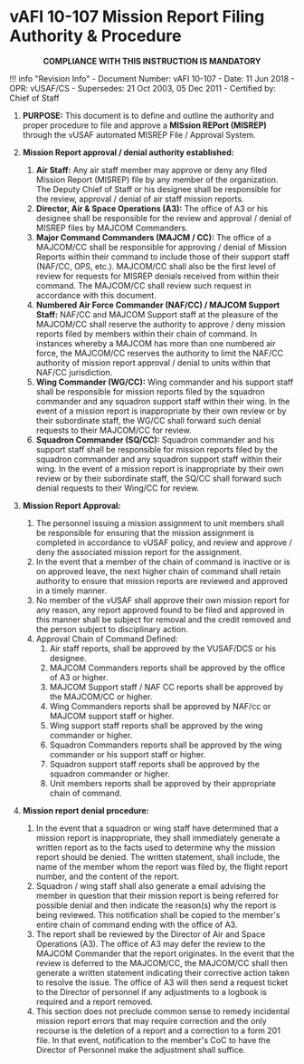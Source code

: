 # vAFI 10-107 Mission Report Filing Authority & Procedure

<p style="text-align: center; font-weight:bold">COMPLIANCE WITH THIS INSTRUCTION IS MANDATORY</p>

!!! info "Revision Info"
	- Document Number: vAFI 10-107
	- Date: 11 Jun 2018
	- OPR: vUSAF/CS
	- Supersedes: 21 Oct 2003, 05 Dec 2011
	- Certified by: Chief of Staff

1. **PURPOSE:** This document is to define and outline the authority and proper procedure to file and approve a **MISsion REPort (MISREP)** through the vUSAF automated MISREP File / Approval System.

2. **Mission Report approval / denial authority established:**
   1. **Air Staff:** Any air staff member may approve or deny any filed Mission Report (MISREP) file by any member of the organization. The Deputy Chief of Staff or his designee shall be responsible for the review, approval / denial of air staff mission reports.
   2. **Director, Air & Space Operations (A3):** The office of A3 or his designee shall be responsible for the review and approval / denial of MISREP files by MAJCOM Commanders.
   3. **Major Command Commanders (MAJCM / CC):** The office of a MAJCOM/CC shall be responsible for approving / denial of Mission Reports within their command to include those of their support staff (NAF/CC, OPS, etc.). MAJCOM/CC shall also be the first level of review for requests for MISREP denials received from within their command. The MAJCOM/CC shall review such request in accordance with this document.
   4. **Numbered Air Force Commander (NAF/CC) / MAJCOM Support Staff:** NAF/CC and MAJCOM Support staff at the pleasure of the MAJCOM/CC shall reserve the authority to approve / deny mission reports filed by members within their chain of command. In instances whereby a MAJCOM has more than one numbered air force, the MAJCOM/CC reserves the authority to limit the NAF/CC authority of mission report approval / denial to units within that NAF/CC jurisdiction.
   5. **Wing Commander (WG/CC):** Wing commander and his support staff shall be responsible for mission reports filed by the squadron commander and any squadron support staff within their wing. In the event of a mission report is inappropriate by their own review or by their subordinate staff, the WG/CC shall forward such denial requests to their MAJCOM/CC for review.
   6. **Squadron Commander (SQ/CC):** Squadron commander and his support staff shall be responsible for mission reports filed by the squadron commander and any squadron support staff within their wing. In the event of a mission report is inappropriate by their own review or by their subordinate staff, the SQ/CC shall forward such denial requests to their Wing/CC for review.

3. **Mission Report Approval:**
   1. The personnel issuing a mission assignment to unit members shall be responsible for ensuring that the mission assignment is completed in accordance to vUSAF policy, and review and approve / deny the associated mission report for the assignment.
   2. In the event that a member of the chain of command is inactive or is on approved leave, the next higher chain of command shall retain authority to ensure that mission reports are reviewed and approved in a timely manner.
   3. No member of the vUSAF shall approve their own mission report for any reason, any report approved found to be filed and approved in this manner shall be subject for removal and the credit removed and the person subject to disciplinary action.
   4. Approval Chain of Command Defined:
      1. Air staff reports, shall be approved by the VUSAF/DCS or his designee.
      2. MAJCOM Commanders reports shall be approved by the office of A3 or higher.
      3. MAJCOM Support staff / NAF CC reports shall be approved by the MAJCOM/CC or higher.
      4. Wing Commanders reports shall be approved by NAF/cc or MAJCOM support staff or higher.
      5. Wing support staff reports shall be approved by the wing commander or higher.
      6. Squadron Commanders reports shall be approved by the wing commander or his support staff or higher.
      7. Squadron support staff reports shall be approved by the squadron commander or higher.
      8. Unit members reports shall be approved by their appropriate chain of command.

4. **Mission report denial procedure:**
   1. In the event that a squadron or wing staff have determined that a mission report is inappropriate, they shall immediately generate a written report as to the facts used to determine why the mission report should be denied. The written statement, shall include, the name of the member whom the report was filed by, the flight report number, and the content of the report.
   2. Squadron / wing staff shall also generate a email advising the member in question that their mission report is being referred for possible denial and then indicate the reason(s) why the report is being reviewed. This notification shall be copied to the member\'s entire chain of command ending with the office of A3.
   3. The report shall be reviewed by the Director of Air and Space Operations (A3). The office of A3 may defer the review to the MAJCOM Commander that the report originates. In the event that the review is deferred to the MAJCOM/CC, the MAJCOM/CC shall then generate a written statement indicating their corrective action taken to resolve the issue. The office of A3 will then send a request ticket to the Director of personnel if any adjustments to a logbook is required and a report removed.
   4. This section does not preclude common sense to remedy incidental mission report errors that may require correction and the only recourse is the deletion of a report and a correction to a form 201 file. In that event, notification to the member\'s CoC to have the Director of Personnel make the adjustment shall suffice.
